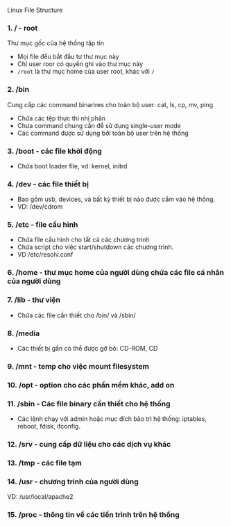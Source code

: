 Linux File Structure

### 1. /  - root
Thư mục gốc của hệ thống tập tin
- Mọi file đều bắt đầu tư thư mục này
- Chỉ user roor có quyền ghi vào thư mục này
- `/root` là thư mục home của user root, khác với `/`
### 2. /bin
Cung cấp các command binarires cho toàn bộ user: cat, ls, cp, mv, ping
- Chứa các tệp thực thi nhị phân
- Chưa command chung cần để sử dụng single-user mode
- Các command được sử dụng bởi toàn bộ user trên hệ thống
### 3. /boot - các file khởi động
- Chứa boot loader file, vd: kernel, initrd
### 4. /dev - các file thiết bị
- Bao gồm usb, devices, và bất kỳ thiết bị nào được cắm vào hệ thống.
- VD: /dev/cdrom
### 5. /etc - file cấu hình 
- Chứa file cấu hình cho tất cả các chương trình
- Chứa script cho việc start/shutdown các chương trình.
- VD /etc/resolv.conf 
### 6. /home - thư mục home của người dùng chứa các file cá nhân của người dùng
### 7. /lib - thư viện
- Chứa các file cần thiết cho /bin/ và /sbin/
### 8. /media 
- Các thiết bị gắn có thể được gỡ bỏ: CD-ROM, CD
### 9. /mnt -  temp cho việc mount filesystem
### 10. /opt - option cho các phần mềm khác, add on
### 11. /sbin - Các file binary cần thiết cho hệ thống
- Các lệnh chạy với admin hoặc mục đích bảo trì hệ thống: iptables, reboot, fdisk, ifconfig.
### 12. /srv - cung cấp dữ liệu cho các dịch vụ khác
### 13. /tmp - các file tạm
### 14. /usr - chương trình của người dùng 
VD: /usr/local/apache2
### 15. /proc - thông tin về các tiến trình trên hệ thống